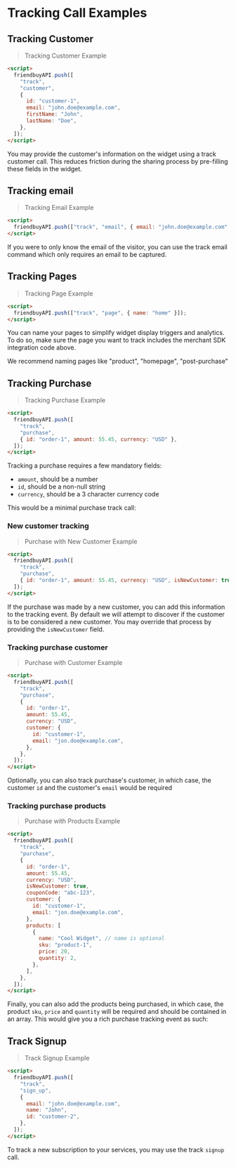 # Tracking Call Examples

## Tracking Customer

> Tracking Customer Example

```html
<script>
  friendbuyAPI.push([
    "track",
    "customer",
    {
      id: "customer-1",
      email: "john.doe@example.com",
      firstName: "John",
      lastName: "Doe",
    },
  ]);
</script>
```

You may provide the customer's information on the widget using a track customer call. This reduces friction during the sharing process by pre-filling these fields in the widget.

## Tracking email

> Tracking Email Example

```html
<script>
  friendbuyAPI.push(["track", "email", { email: "john.doe@example.com" }]);
</script>
```

If you were to only know the email of the visitor, you can use the track email command which only requires an email to be captured.

## Tracking Pages

> Tracking Page Example

```html
<script>
  friendbuyAPI.push(["track", "page", { name: "home" }]);
</script>
```

You can name your pages to simplify widget display triggers and analytics. To do so, make sure the page you want to track includes the merchant SDK integration code above.

We recommend naming pages like "product", "homepage", "post-purchase"

## Tracking Purchase

> Tracking Purchase Example

```html
<script>
  friendbuyAPI.push([
    "track",
    "purchase",
    { id: "order-1", amount: 55.45, currency: "USD" },
  ]);
</script>
```

Tracking a purchase requires a few mandatory fields:

- `amount`, should be a number
- `id`, should be a non-null string
- `currency`, should be a 3 character currency code

This would be a minimal purchase track call:

### New customer tracking

> Purchase with New Customer Example

```html
<script>
  friendbuyAPI.push([
    "track",
    "purchase",
    { id: "order-1", amount: 55.45, currency: "USD", isNewCustomer: true },
  ]);
</script>
```

If the purchase was made by a new customer, you can add this information to the tracking event. By default we will attempt to discover if the customer is to be considered a new customer. You may override that process by providing the `isNewCustomer` field.

### Tracking purchase customer

> Purchase with Customer Example

```html
<script>
  friendbuyAPI.push([
    "track",
    "purchase",
    {
      id: "order-1",
      amount: 55.45,
      currency: "USD",
      customer: {
        id: "customer-1",
        email: "jon.doe@example.com",
      },
    },
  ]);
</script>
```

Optionally, you can also track purchase's customer, in which case, the customer `id` and the customer's `email` would be required

### Tracking purchase products

> Purchase with Products Example

```html
<script>
  friendbuyAPI.push([
    "track",
    "purchase",
    {
      id: "order-1",
      amount: 55.45,
      currency: "USD",
      isNewCustomer: true,
      couponCode: "abc-123",
      customer: {
        id: "customer-1",
        email: "jon.doe@example.com",
      },
      products: [
        {
          name: "Cool Widget", // name is optional
          sku: "product-1",
          price: 20,
          quantity: 2,
        },
      ],
    },
  ]);
</script>
```

Finally, you can also add the products being purchased, in which case, the product `sku`, `price` and `quantity` will be required and should be contained in an array. This would give you a rich purchase tracking event as such:

## Track Signup

> Track Signup Example

```html
<script>
  friendbuyAPI.push([
    "track",
    "sign_up",
    {
      email: "john.doe@example.com",
      name: "John",
      id: "customer-2",
    },
  ]);
</script>
```

To track a new subscription to your services, you may use the track `signup` call.
